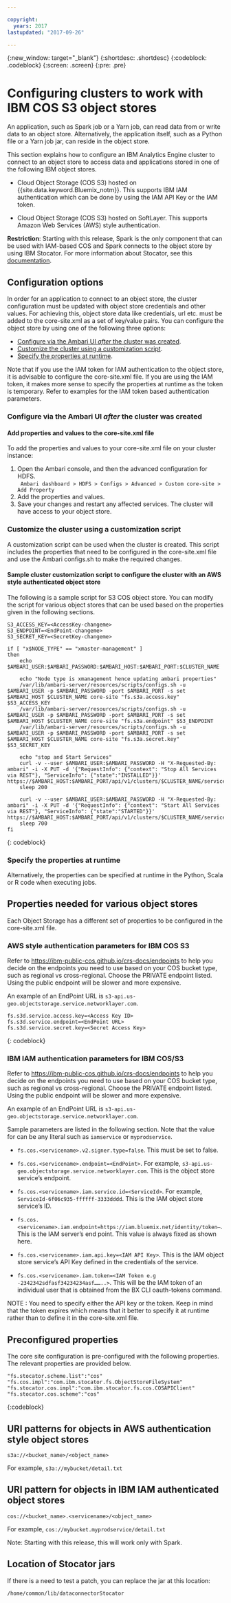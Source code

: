 ```yaml
---

copyright:
  years: 2017
lastupdated: "2017-09-26"

---
```


<!-- Attribute definitions -->
{:new_window: target="_blank"}
{:shortdesc: .shortdesc}
{:codeblock: .codeblock}
{:screen: .screen}
{:pre: .pre}

# Configuring clusters to work with IBM COS S3 object stores  

An application, such as Spark job or a Yarn job, can read data from or write data to an object store. Alternatively, the application itself, such as a Python file or a Yarn job jar, can reside in the object store. 

This section explains how to configure an IBM Analytics Engine cluster to connect to an object store to access data and applications stored in one of the following IBM object stores.

- Cloud Object Storage (COS S3) hosted on {{site.data.keyword.Bluemix_notm}}. This supports IBM IAM authentication which can be done by using the IAM API Key or the IAM token.

- Cloud Object Storage (COS S3) hosted on SoftLayer. This supports Amazon Web Services (AWS) style authentication.

**Restriction**: Starting with this release, Spark is the only component that can be used with IAM-based COS and Spark connects to the object store by using IBM Stocator. For more information about Stocator, see this [documentation](https://developer.ibm.com/open/openprojects/stocator/).

## Configuration options

In order for an application to connect to an object store, the cluster configuration must be updated with object store credentials and other values. For achieving this, object store data like credentials, url etc. must be added to the core-site.xml as a set of key/value pairs. You can configure the object store by using one of the following three options:

* [Configure via the Ambari UI _after_ the cluster was created](#Configure-via-the-Ambari-UI-after-the-cluster-was-created).
* [Customize the cluster using a customization script](#Customize-the-cluster-using-a-customization-script).
* [Specify the properties at runtime](#Specify-the-properties-at-runtime).

Note that if you use the IAM token for IAM authentication to the object store, it is advisable to configure the core-site.xml file. If you are using the IAM token, it makes more sense to specify the properties at runtime as the token is temporary. Refer to examples for the IAM token based authentication parameters.


### Configure via the Ambari UI _after_ the cluster was created

#### Add properties and values to the core-site.xml file

To add the properties and values to your core-site.xml file on your cluster instance:

1. Open the Ambari console, and then the advanced configuration for HDFS.<br>
``` Ambari dashboard > HDFS > Configs > Advanced > Custom core-site > Add Property```
2. Add the properties and values.
3. Save your changes and restart any affected services. The cluster will have access to  your object store.

### Customize the cluster using a customization script
A customization script can be used when the cluster is created. This script includes the properties that need to be configured in the core-site.xml file and use the Ambari configs.sh to make the required changes.

#### Sample cluster customization script to configure the cluster with an AWS style authenticated object store

The following is a sample script for S3 COS object store. You can modify the script for various object stores that can be used based on the properties given in the following sections.
```
S3_ACCESS_KEY=<AccessKey-changeme>
S3_ENDPOINT=<EndPoint-changeme>
S3_SECRET_KEY=<SecretKey-changeme>

if [ "x$NODE_TYPE" == "xmaster-management" ]
then
    echo $AMBARI_USER:$AMBARI_PASSWORD:$AMBARI_HOST:$AMBARI_PORT:$CLUSTER_NAME

    echo "Node type is xmanagement hence updating ambari properties"
    /var/lib/ambari-server/resources/scripts/configs.sh -u $AMBARI_USER -p $AMBARI_PASSWORD -port $AMBARI_PORT -s set $AMBARI_HOST $CLUSTER_NAME core-site "fs.s3a.access.key" $S3_ACCESS_KEY
    /var/lib/ambari-server/resources/scripts/configs.sh -u $AMBARI_USER -p $AMBARI_PASSWORD -port $AMBARI_PORT -s set $AMBARI_HOST $CLUSTER_NAME core-site "fs.s3a.endpoint" $S3_ENDPOINT
    /var/lib/ambari-server/resources/scripts/configs.sh -u $AMBARI_USER -p $AMBARI_PASSWORD -port $AMBARI_PORT -s set $AMBARI_HOST $CLUSTER_NAME core-site "fs.s3a.secret.key" $S3_SECRET_KEY

    echo "stop and Start Services"
    curl -v --user $AMBARI_USER:$AMBARI_PASSWORD -H "X-Requested-By: ambari" -i -X PUT -d '{"RequestInfo": {"context": "Stop All Services via REST"}, "ServiceInfo": {"state":"INSTALLED"}}' https://$AMBARI_HOST:$AMBARI_PORT/api/v1/clusters/$CLUSTER_NAME/services
    sleep 200

    curl -v --user $AMBARI_USER:$AMBARI_PASSWORD -H "X-Requested-By: ambari" -i -X PUT -d '{"RequestInfo": {"context": "Start All Services via REST"}, "ServiceInfo": {"state":"STARTED"}}' https://$AMBARI_HOST:$AMBARI_PORT/api/v1/clusters/$CLUSTER_NAME/services
    sleep 700
fi    
```
{: codeblock}

### Specify the properties at runtime
Alternatively, the properties can be specified at runtime in the Python, Scala or R code when executing jobs.

## Properties needed for various object stores
Each Object Storage has a different set of properties to be configured in the core-site.xml file.

### AWS style authentication parameters for IBM COS S3
Refer to https://ibm-public-cos.github.io/crs-docs/endpoints to help you decide on the endpoints you need to use based on your COS bucket type, such as regional vs cross-regional. Choose the PRIVATE endpoint listed. Using the public endpoint will be slower and more expensive.

An example of an EndPoint URL is `s3-api.us-geo.objectstorage.service.networklayer.com`.
```
fs.s3d.service.access.key=<Access Key ID>
fs.s3d.service.endpoint=<EndPoint URL>
fs.s3d.service.secret.key=<Secret Access Key>
```
{: codeblock}

### IBM IAM authentication parameters for IBM COS/S3 
Refer to https://ibm-public-cos.github.io/crs-docs/endpoints to help you decide on the endpoints you need to use based on your COS bucket type, such as regional vs cross-regional. Choose the PRIVATE endpoint listed. Using the public endpoint will be slower and more expensive.

An example of an EndPoint URL is `s3-api.us-geo.objectstorage.service.networklayer.com`.

Sample parameters are listed in the following section. Note that the value for <servicename> can be any literal such as `iamservice` or `myprodservice`. 

 - `fs.cos.<servicename>.v2.signer.type=false`. This must be set to false.

 - `fs.cos.<servicename>.endpoint=<EndPoint>`. For example, `s3-api.us-geo.objectstorage.service.networklayer.com`. This is the object store service’s endpoint.

 - `fs.cos.<servicename>.iam.service.id=<ServiceId>`. For example, `ServiceId-6f06c935-ffffff-3333dddd`. This is the IAM object store service’s ID.
 
 - `fs.cos.<servicename>.iam.endpoint=https://iam.bluemix.net/identity/token–`. This is the IAM server’s end point. This value is always fixed as shown here.

 - `fs.cos.<servicename>.iam.api.key=<IAM API Key>`. This is the IAM object store service’s API Key defined in the credentials of the service.

 - `fs.cos.<servicename>.iam.token=<IAM Token e.g -2342342sdfasf34234234asf……..>`. This will be the IAM token of an individual user that is obtained from the BX CLI oauth-tokens command. 

NOTE : You need to specify either the API key or the token. Keep in mind that the token  expires which means that it better to specify it at runtime rather than to define it in the core-site.xml file.

## Preconfigured properties
The core site configuration is pre-configured with the following properties. The relevant properties are provided below.
```
"fs.stocator.scheme.list":"cos" 
"fs.cos.impl":"com.ibm.stocator.fs.ObjectStoreFileSystem" 
"fs.stocator.cos.impl":"com.ibm.stocator.fs.cos.COSAPIClient" 
"fs.stocator.cos.scheme":"cos"
```
{:codeblock}

## URI patterns for objects in AWS authentication style object stores

`s3a://<bucket_name>/<object_name>` 

For example, `s3a://mybucket/detail.txt`

## URI pattern for objects in IBM IAM authenticated object stores

`cos://<bucket_name>.<servicename>/<object_name>`
 
For example, `cos://mybucket.myprodservice/detail.txt`

Note: Starting with this release, this will work only with Spark.
 
## Location of Stocator jars

If there is a need to test a patch, you can replace the jar at this location:
```
/home/common/lib/dataconnectorStocator
```
